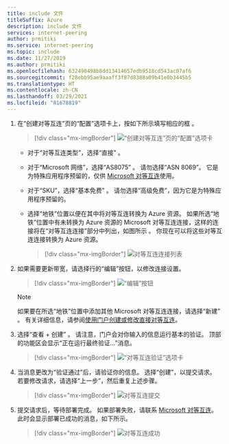 ```yaml
---
title: include 文件
titleSuffix: Azure
description: include 文件
services: internet-peering
author: prmitiki
ms.service: internet-peering
ms.topic: include
ms.date: 11/27/2019
ms.author: prmitiki
ms.openlocfilehash: 632490498b8dd13414657edb9518cd543ac07af6
ms.sourcegitcommit: f28ebb95ae9aaaff3f87d8388a09b41e0b3445b5
ms.translationtype: HT
ms.contentlocale: zh-CN
ms.lasthandoff: 03/29/2021
ms.locfileid: "81678819"
---
```

1. 在“创建对等互连”页的“配置”选项卡上，按如下所示填写相应的框 。

    > [!div class="mx-imgBorder"]
    > ![“创建对等互连”页的“配置”选项卡](../media/setup-direct-conf-tab.png)

    * 对于“对等互连类型”，选择“直接” 。
    * 对于“Microsoft 网络”，选择“AS8075” 。 请勿选择“ASN 8069”。 它是为特殊应用程序预留的，仅供 [Microsoft 对等互连](mailto:peering@microsoft.com)使用。
    * 对于“SKU”，选择“基本免费” 。 请勿选择“高级免费”，因为它是为特殊应用程序预留的。
    * 选择“地铁”位置以便在其中将对等互连转换为 Azure 资源。 如果所选“地铁”位置中有未转换为 Azure 资源的 Microsoft 对等互连连接，这样的连接将在“对等互连连接”部分中列出，如图所示 。 你现在可以将这些对等互连连接转换为 Azure 资源。

        > [!div class="mx-imgBorder"]
        > ![对等互连连接列表](../media/setup-directlegacy-conf-tab.png)

1. 如果需要更新带宽，请选择行的“编辑”按钮，以修改连接设置。

    > [!div class="mx-imgBorder"]
    > ![“编辑”按钮](../media/setup-directlegacy-conf-tab-edit.png)

    > [!NOTE]
    > 如果要在所选“地铁”位置中添加其他 Microsoft 对等互连连接，请选择“新建” 。 有关详细信息，请参阅[使用门户创建或修改直接对等互连](../howto-direct-portal.md)。
    >

1. 选择“查看 + 创建”  。 请注意，门户会对你输入的信息运行基本的验证。 顶部的功能区会显示“正在运行最终验证...”消息。

    > [!div class="mx-imgBorder"]
    > ![“对等互连验证”选项卡](../media/setup-direct-review-tab-validation.png)

1. 当消息更改为“验证通过”后，请验证你的信息。 选择“创建”，以提交请求。 若要修改请求，请选择“上一步”，然后重复上述步骤。

    > [!div class="mx-imgBorder"]
    > ![对等互连提交](../media/setup-direct-review-tab-submit.png)

1. 提交请求后，等待部署完成。 如果部署失败，请联系 [Microsoft 对等互连](mailto:peering@microsoft.com)。 此时会显示部署已成功的消息，如下所示。

    > [!div class="mx-imgBorder"]
    > ![对等互连成功](../media/setup-direct-success.png)
